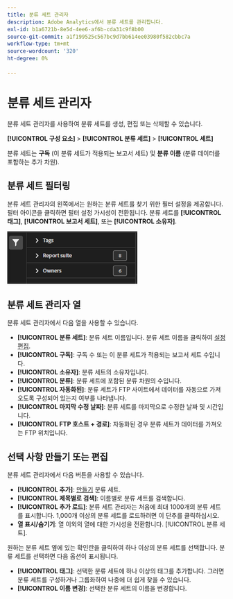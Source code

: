```yaml
---
title: 분류 세트 관리자
description: Adobe Analytics에서 분류 세트를 관리합니다.
exl-id: b1a6721b-8e5d-4ee6-af6b-cda31c9f8b00
source-git-commit: a1f199525c567bc9d7bb614ee03980f582cbbc7a
workflow-type: tm+mt
source-wordcount: '320'
ht-degree: 0%

---
```


# 분류 세트 관리자

분류 세트 관리자를 사용하여 분류 세트를 생성, 편집 또는 삭제할 수 있습니다.

**[!UICONTROL 구성 요소]** > **[!UICONTROL 분류 세트]** > **[!UICONTROL 세트]**

분류 세트는 **구독** (이 분류 세트가 적용되는 보고서 세트) 및 **분류 이름** (분류 데이터를 포함하는 추가 차원).

## 분류 세트 필터링

분류 세트 관리자의 왼쪽에서는 원하는 분류 세트를 찾기 위한 필터 설정을 제공합니다. 필터 아이콘을 클릭하면 필터 설정 가시성이 전환됩니다. 분류 세트를 **[!UICONTROL 태그]**, **[!UICONTROL 보고서 세트]**, 또는 **[!UICONTROL 소유자]**.

![분류 세트 필터](../assets/classification-set-filters.png)

## 분류 세트 관리자 열

분류 세트 관리자에서 다음 열을 사용할 수 있습니다.

* **[!UICONTROL 분류 세트]**: 분류 세트 이름입니다. 분류 세트 이름을 클릭하여 [설정 편집](settings.md).
* **[!UICONTROL 구독]**: 구독 수 또는 이 분류 세트가 적용되는 보고서 세트 수입니다.
* **[!UICONTROL 소유자]**: 분류 세트의 소유자입니다.
* **[!UICONTROL 분류]**: 분류 세트에 포함된 분류 차원의 수입니다.
* **[!UICONTROL 자동화된]**: 분류 세트가 FTP 사이트에서 데이터를 자동으로 가져오도록 구성되어 있는지 여부를 나타냅니다.
* **[!UICONTROL 마지막 수정 날짜]**: 분류 세트를 마지막으로 수정한 날짜 및 시간입니다.
* **[!UICONTROL FTP 호스트 + 경로]**: 자동화된 경우 분류 세트가 데이터를 가져오는 FTP 위치입니다.

## 선택 사항 만들기 또는 편집

분류 세트 관리자에서 다음 버튼을 사용할 수 있습니다.

* **[!UICONTROL 추가]**: [만들기](create.md) 분류 세트.
* **[!UICONTROL 제목별로 검색]**: 이름별로 분류 세트를 검색합니다.
* **[!UICONTROL 추가 로드]**: 분류 세트 관리자는 처음에 최대 1000개의 분류 세트를 표시합니다. 1,000개 이상의 분류 세트를 로드하려면 이 단추를 클릭하십시오.
* **열 표시/숨기기**: 열 이외의 열에 대한 가시성을 전환합니다. [!UICONTROL 분류 세트].

원하는 분류 세트 옆에 있는 확인란을 클릭하여 하나 이상의 분류 세트를 선택합니다. 분류 세트를 선택하면 다음 옵션이 표시됩니다.

* **[!UICONTROL 태그]**: 선택한 분류 세트에 하나 이상의 태그를 추가합니다. 그러면 분류 세트를 구성하거나 그룹화하여 나중에 더 쉽게 찾을 수 있습니다.
* **[!UICONTROL 이름 변경]**: 선택한 분류 세트의 이름을 변경합니다.
